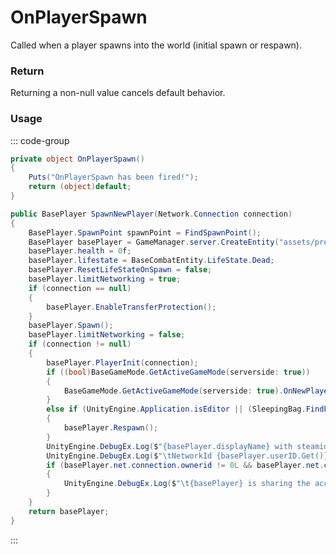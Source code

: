 # OnPlayerSpawn
<Badge type="info" text="Player"/>[<Badge type="danger" text="Carbon Compatible"/>](https://github.com/CarbonCommunity/Carbon)[<Badge type="warning" text="Oxide Compatible"/>](https://github.com/OxideMod/Oxide.Rust)
Called when a player spawns into the world (initial spawn or respawn).

### Return
Returning a non-null value cancels default behavior.

### Usage
::: code-group
```csharp [Example]
private object OnPlayerSpawn()
{
	Puts("OnPlayerSpawn has been fired!");
	return (object)default;
}
```
```csharp [Source — Assembly-CSharp @ ServerMgr]
public BasePlayer SpawnNewPlayer(Network.Connection connection)
{
	BasePlayer.SpawnPoint spawnPoint = FindSpawnPoint();
	BasePlayer basePlayer = GameManager.server.CreateEntity("assets/prefabs/player/player.prefab", spawnPoint.pos, spawnPoint.rot).ToPlayer();
	basePlayer.health = 0f;
	basePlayer.lifestate = BaseCombatEntity.LifeState.Dead;
	basePlayer.ResetLifeStateOnSpawn = false;
	basePlayer.limitNetworking = true;
	if (connection == null)
	{
		basePlayer.EnableTransferProtection();
	}
	basePlayer.Spawn();
	basePlayer.limitNetworking = false;
	if (connection != null)
	{
		basePlayer.PlayerInit(connection);
		if ((bool)BaseGameMode.GetActiveGameMode(serverside: true))
		{
			BaseGameMode.GetActiveGameMode(serverside: true).OnNewPlayer(basePlayer);
		}
		else if (UnityEngine.Application.isEditor || (SleepingBag.FindForPlayer(basePlayer.userID, ignoreTimers: true).Length == 0 && !basePlayer.hasPreviousLife))
		{
			basePlayer.Respawn();
		}
		UnityEngine.DebugEx.Log($"{basePlayer.displayName} with steamid {basePlayer.userID.Get()} joined from ip {basePlayer.net.connection.ipaddress}");
		UnityEngine.DebugEx.Log($"\tNetworkId {basePlayer.userID.Get()} is {basePlayer.net.ID} ({basePlayer.displayName})");
		if (basePlayer.net.connection.ownerid != 0L && basePlayer.net.connection.ownerid != basePlayer.net.connection.userid)
		{
			UnityEngine.DebugEx.Log($"\t{basePlayer} is sharing the account {basePlayer.net.connection.ownerid}");
		}
	}
	return basePlayer;
}

```
:::
